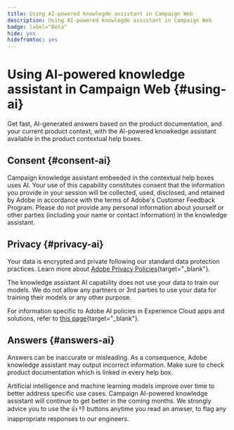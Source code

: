 ```yaml
---
title: Using AI-powered knowlegde assistant in Campaign Web
description: Using AI-powered knowlegde assistant in Campaign Web
badge: label="Beta" 
hide: yes
hidefromtoc: yes
---
```

# Using AI-powered knowledge assistant in Campaign Web {#using-ai}

Get fast, AI-generated answers based on the product documentation, and your current product context, with the AI-powered knowkedge assistant available in the product contextual help boxes.

## Consent {#consent-ai}

Campaign knowledge assistant embeeded in the contextual help boxes uses AI. Your use of this capability constitutes consent that the information you provide in your session will be collected, used, disclosed, and retained by Adobe in accordance with the terms of Adobe's Customer Feedback Program. Please do not provide any personal information about yourself or other parties (including your name or contact information) in the knowledge assistant.

## Privacy {#privacy-ai}

Your data is encrypted and private following our standard data protection practices. Learn more about [Adobe Privacy Policies](https://www.adobe.com/privacy/policy.html){target="_blank"}.

The knowledge assistant AI capability does not use your data to train our models. We do not allow any partners or 3rd parties to use your data for training their models or any other purpose.

For information specific to Adobe AI policies in Experience Cloud apps and solutions, refer to [this page](https://business.adobe.com/products/sensei/adobe-sensei.html){target="_blank"}.

## Answers {#answers-ai}

Answers can be inaccurate or misleading. As a consequence, Adobe knowledge assistant may output incorrect information. Make sure to check product documentation which is linked in every help box. 

Artificial intelligence and machine learning models improve over time to better address specific use cases. Campaign AI-powered knowledge assistant will continue to get better in the coming months. We strongly advice you to use the 👍 👎 buttons anytime you read an anwser, to flag any inappropriate responses to our engineers.



